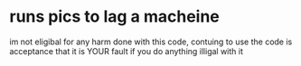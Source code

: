 # runs pics to lag a macheine
im not eligibal for any harm done with this code, contuing to use the code is acceptance that it is YOUR fault if you do anything illigal with it
